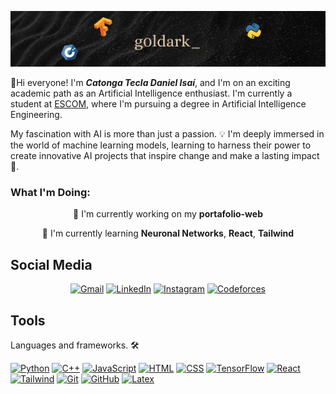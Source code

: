 ![Github Header](images/g0ldark_img.png)


👋Hi everyone! I'm ***Catonga Tecla Daniel Isaí***, and I'm on an exciting academic path as an Artificial Intelligence enthusiast. I'm currently a student at [ESCOM](https://www.escom.ipn.mx/), where I'm pursuing a degree in Artificial Intelligence Engineering. 

My fascination with AI is more than just a passion. 💡 I'm deeply immersed in the world of machine learning models, learning to harness their power to create innovative AI projects that inspire change and make a lasting impact 🚀.

<h3 align="left">What I'm Doing:</h3>

<div align="center">

🔭 I'm currently working on my **portafolio-web**

🌱 I'm currently learning **Neuronal Networks**, **React**, **Tailwind**
</div>

## Social Media 

<div align="center">

[![Gmail](https://img.shields.io/badge/Gmail-EA4335?style=for-the-badge&logo=Gmail&logoColor=white)](mailto:daniel.ctecla@gmail.com)
[![LinkedIn](https://img.shields.io/badge/LinkedIn-0A66C2?style=for-the-badge&logo=LinkedIn&logoColor=white)](https://www.linkedin.com/in/danielctecla/)
[![Instagram](https://img.shields.io/badge/Instagram-E4405F?style=for-the-badge&logo=Instagram&logoColor=white)](https://www.instagram.com/daniel_itc13/)
[![Codeforces](https://img.shields.io/badge/Codeforces-1F8ACB?style=for-the-badge&logo=Codeforces&logoColor=white)](https://codeforces.com/profile/g0ldark_)

</div>

## Tools

Languages and frameworks. 🛠️

[![Python](https://skillicons.dev/icons?i=py)](https://www.python.org/)
[![C++](https://skillicons.dev/icons?i=cpp)](https://cplusplus.com/)
[![JavaScript](https://skillicons.dev/icons?i=js)](https://developer.mozilla.org/es/docs/Web/JavaScript)
[![HTML](https://skillicons.dev/icons?i=html)](https://developer.mozilla.org/es/docs/Web/HTML)
[![CSS](https://skillicons.dev/icons?i=css)](https://developer.mozilla.org/es/docs/Web/CSS)
[![TensorFlow](https://skillicons.dev/icons?i=tensorflow)](https://www.tensorflow.org/)
[![React](https://skillicons.dev/icons?i=react)](https://es.react.dev/)
[![Tailwind](https://skillicons.dev/icons?i=tailwind)](https://tailwindcss.com/)
[![Git](https://skillicons.dev/icons?i=git)](https://git-scm.com/)
[![GitHub](https://skillicons.dev/icons?i=github)](https://github.com/)
[![Latex](https://skillicons.dev/icons?i=latex)](https://www.latex-project.org/)





<!--
**g0ldark/g0ldark** is a ✨ _special_ ✨ repository because its `README.md` (this file) appears on your GitHub profile.

Here are some ideas to get you started:

- 🔭 I’m currently working on ...
- 🌱 I’m currently learning ...
- 👯 I’m looking to collaborate on ...
- 🤔 I’m looking for help with ...
- 💬 Ask me about ...
- 📫 How to reach me: ...
- 😄 Pronouns: ...
- ⚡ Fun fact: ...
-->
